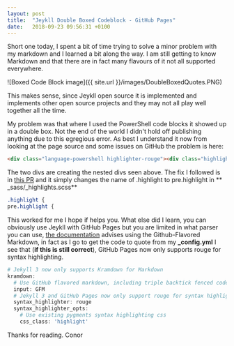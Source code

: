 ```yaml
---
layout: post
title:  "Jeykll Double Boxed Codeblock - GitHub Pages"
date:   2018-09-23 09:56:31 +0100
---
```


Short one today, I spent a bit of time trying to solve a minor problem with my markdown and I learned a bit along the way. I am still getting to know Markdown and that there are in fact many flavours of it not all supported everywhere.

![Boxed Code Block image]({{ site.url }}/images/DoubleBoxedQuotes.PNG)

This makes sense, since Jeykll open source it is implemented and implements other open source projects and they may not all play well together all the time.

My problem was that where I used the PowerShell code blocks it showed up in a double box. Not the end of the world I didn't hold off publishing anything due to this egregious error. As best I understand it now from looking at the page source and some issues on GitHub the problem is here:

```html
<div class="language-powershell highlighter-rouge"><div class="highlight"><pre class="highlight"><code>
```

The two divs are creating the nested divs seen above.
The fix I followed is in [this PR]( https://github.com/saveriomiroddi/saveriomiroddi.github.io/pull/18/files) and it simply changes the name of .highlight to pre.highlight in ** _sass/_highlights.scss**

```css
.highlight {
pre.highlight {
```

This worked for me I hope if helps you.
What else did I learn, you can obviously use Jeykll with GitHub Pages but you are limited in what parser you can use, [the documentation]( https://github.com/planetjekyll/quickrefs/blob/master/FAQ.md#github-pages) advises using the Github-Flavored Markdown, in fact as I go to get the code to quote from my **_config.yml** I see that (__if this is still correct__), GitHub Pages now only supports rouge for syntax highlighting.

```powershell
# Jekyll 3 now only supports Kramdown for Markdown
kramdown:
  # Use GitHub flavored markdown, including triple backtick fenced code blocks
  input: GFM
  # Jekyll 3 and GitHub Pages now only support rouge for syntax highlighting
  syntax_highlighter: rouge
  syntax_highlighter_opts:
    # Use existing pygments syntax highlighting css
    css_class: 'highlight'
```



Thanks for reading.
Conor